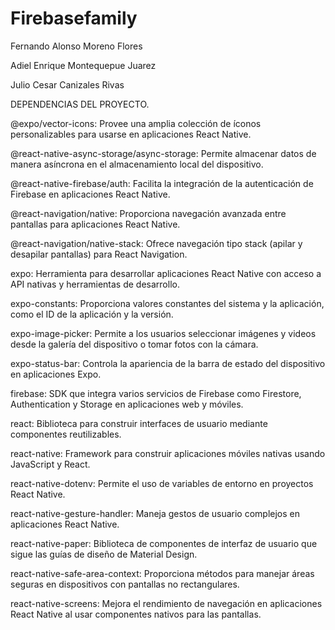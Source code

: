 ﻿# Firebasefamily

Fernando Alonso Moreno Flores

Adiel Enrique Montequepue Juarez

Julio Cesar Canizales Rivas

DEPENDENCIAS DEL PROYECTO.

@expo/vector-icons: Provee una amplia colección de íconos personalizables para usarse en aplicaciones React Native.

@react-native-async-storage/async-storage: Permite almacenar datos de manera asíncrona en el almacenamiento local del dispositivo.

@react-native-firebase/auth: Facilita la integración de la autenticación de Firebase en aplicaciones React Native.

@react-navigation/native: Proporciona navegación avanzada entre pantallas para aplicaciones React Native.

@react-navigation/native-stack: Ofrece navegación tipo stack (apilar y desapilar pantallas) para React Navigation.

expo: Herramienta para desarrollar aplicaciones React Native con acceso a API nativas y herramientas de desarrollo.

expo-constants: Proporciona valores constantes del sistema y la aplicación, como el ID de la aplicación y la versión.

expo-image-picker: Permite a los usuarios seleccionar imágenes y videos desde la galería del dispositivo o tomar fotos con la cámara.

expo-status-bar: Controla la apariencia de la barra de estado del dispositivo en aplicaciones Expo.

firebase: SDK que integra varios servicios de Firebase como Firestore, Authentication y Storage en aplicaciones web y móviles.

react: Biblioteca para construir interfaces de usuario mediante componentes reutilizables.

react-native: Framework para construir aplicaciones móviles nativas usando JavaScript y React.

react-native-dotenv: Permite el uso de variables de entorno en proyectos React Native.

react-native-gesture-handler: Maneja gestos de usuario complejos en aplicaciones React Native.

react-native-paper: Biblioteca de componentes de interfaz de usuario que sigue las guías de diseño de Material Design.

react-native-safe-area-context: Proporciona métodos para manejar áreas seguras en dispositivos con pantallas no rectangulares.

react-native-screens: Mejora el rendimiento de navegación en aplicaciones React Native al usar componentes nativos para las pantallas.
